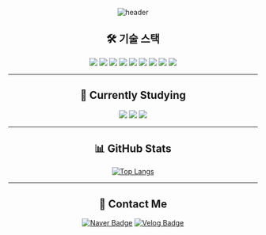<div align="center">

![header](https://capsule-render.vercel.app/api?type=venom&height=200&color=gradient&text=Yang%20Yujin)


## 🛠️ 기술 스택
<img src="https://img.shields.io/badge/HTML5-E34F26?style=flat-square&logo=HTML5&logoColor=white"/>
<img src="https://img.shields.io/badge/CSS-1572B6?style=flat-square&logo=CSS&logoColor=white"/>
<img src="https://img.shields.io/badge/JavaScript-F7DF1E?style=flat-square&logo=JavaScript&logoColor=white"/>
<img src="https://img.shields.io/badge/TypeScript-3178C6?style=flat-square&logo=TypeScript&logoColor=white"/>
<img src="https://img.shields.io/badge/React-61DAFB?style=flat-square&logo=React&logoColor=white"/>
<img src="https://img.shields.io/badge/Next.js-000000?style=flat-square&logo=Next.js&logoColor=white"/>
<img src="https://img.shields.io/badge/Tailwind-06B6D4?style=flat-square&logo=TailwindCSS&logoColor=white"/>
<img src="https://img.shields.io/badge/Axios-5A29E4?style=flat-square&logo=Axios&logoColor=white"/>
<img src="https://img.shields.io/badge/Figma-F24E1E?style=flat-square&logo=Figma&logoColor=white"/>

---

## 🌱 Currently Studying
<img src="https://img.shields.io/badge/TypeScript-3178C6?style=flat-square&logo=TypeScript&logoColor=white"/>
<img src="https://img.shields.io/badge/Java-007396?style=flat-square&logo=Java&logoColor=white"/>
<img src="https://img.shields.io/badge/Spring%20Boot-6DB33F?style=flat-square&logo=springboot&logoColor=white"/>

---

## 📊 GitHub Stats
[![Top Langs](https://github-readme-stats.vercel.app/api/top-langs/?username=uxxin&layout=compact&theme=radical)](https://github.com/uxxin/github-readme-stats)

---

## 🐼 Contact Me
[![Naver Badge](https://img.shields.io/badge/Naver-03C75A?style=flat-square&logo=Naver&logoColor=white&link=mailto:dbwlsdid1114@naver.com)](mailto:dbwlsdid1114@naver.com)
[![Velog Badge](https://img.shields.io/badge/Velog-20C997?style=flat-square&logo=Velog&logoColor=white&link=https://velog.io/@uxxin2da)](https://velog.io/@uxxin2da)

</div>
